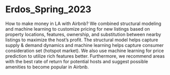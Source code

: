 # Erdos_Spring_2023
How to make money in LA with Airbnb? 
We combined structural modeling and machine learning to customize pricing for new listings based on property locations, features, ownership, and substitution between nearby listings to maximize the host’s profit. The structural model helps capture supply & demand dynamics and machine learning helps capture consumer consideration set (hotspot market). We also use machine learning for price prediction to utilize rich features better.  Furthermore, we recommend areas with the best rate of return for potential hosts and suggest possible amenities to become popular in Airbnb. 
